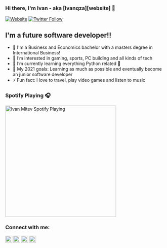 ### Hi there, I'm Ivan - aka [Ivanqza][website] 👋

[![Website](https://img.shields.io/website?label=codeSTACKr.com&style=for-the-badge&url=https%3A%2F%2FIvanqza)](https://www.instagram.com/ivanqza/)
[![Twitter Follow](https://img.shields.io/twitter/follow/codeSTACKr?color=1DA1F2&logo=twitter&style=for-the-badge)](https://twitter.com/intent/follow?original_referer=https%3A%2F%2Fgithub.com%2Fivanqza&screen_name=ivanqza)

## I'm a future software developer!!

- 🔭 I'm a Business and Economics bachelor with a masters degree in International Business!
- 👀 I’m interested in gaming, sports, PC building and all kinds of tech
- 🌱 I’m currently learning everything Python related 🤣
- 🥅 My 2021 goals: Learning as much as possible and eventually become an junior software developer
- ⚡ Fun fact: I love to travel, play video games and listen to music

### Spotify Playing 🎧

[<img src="https://now-playing-ivanqza.vercel.app/api/spotify-playing" alt="Ivan Mitev Spotify Playing" width="350" />](https://open.spotify.com/user/ivanqza?si=7d3bae34d2824b56)

### Connect with me:

[<img align="left" alt="ivanqza | YouTube" width="22px" src="https://cdn.jsdelivr.net/npm/simple-icons@v3/icons/youtube.svg" />][youtube]
[<img align="left" alt="ivanqza | Twitter" width="22px" src="https://cdn.jsdelivr.net/npm/simple-icons@v3/icons/twitter.svg" />][twitter]
[<img align="left" alt="ivanqza | LinkedIn" width="22px" src="https://cdn.jsdelivr.net/npm/simple-icons@v3/icons/linkedin.svg" />][linkedin]
[<img align="left" alt="ivanqza | Instagram" width="22px" src="https://cdn.jsdelivr.net/npm/simple-icons@v3/icons/instagram.svg" />][instagram]

<br />

[twitter]: https://twitter.com/ivanqza
[youtube]: https://www.youtube.com/user/TheSaint1995
[instagram]: https://instagram.com/ivanqza
[linkedin]: https://www.linkedin.com/in/ivandmitev/

